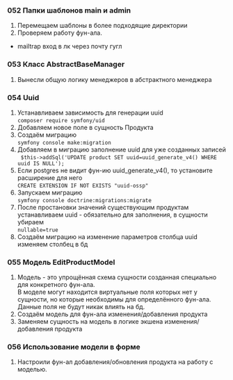 
### 052 Папки шаблонов main и admin
1. Перемещаем шаблоны в более подходящие директории
2. Проверяем работу фун-ала.
- mailtrap вход в лк через почту гугл

### 053 Класс AbstractBaseManager
1. Вынесли общую логику менеджеров в абстрактного менеджера

### 054 Uuid  
1. Устанавливаем зависимость для генерации uuid  
`composer require symfony/uid`  
2. Добавляем новое поле в сущность Продукта  
3. Создаём миграцию  
`symfony console make:migration`  
4. Добавляем в миграцию заполнение uuid для уже созданных записей  
` $this->addSql('UPDATE product SET uuid=uuid_generate_v4() WHERE uuid IS NULL');`  
5. Если postgres не видит фун-ию uuid_generate_v4(), то установите расширение для него  
`CREATE EXTENSION IF NOT EXISTS "uuid-ossp"`  
6. Запускаем миграцию  
`symfony console doctrine:migrations:migrate`  
7. После простановки значений существующим продуктам устанавливаем uuid - обязательно для заполнения, в сущности убираем  
`nullable=true`  
8. Создаём миграцию на изменение параметров столбца uuid изменяем столбец в бд


### 055 Модель EditProductModel
1. Модель - это упрощённая схема сущности созданная специально для конкретного фун-ала.  
В моделе могут находится виртуальные поля которых нет у сущности, но которые необходимы для определённого фун-ала.  
Данные поля не будут никак влиять на бд.  
2. Создаём модель для фун-ала изменения/добавления продукта  
3. Заменяем сущность на модель в логике экшена изменения/добавления продукта  


### 056 Использование модели в форме
1. Настроили фун-ал добавления/обновления продукта на работу с моделью.


